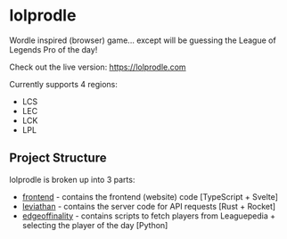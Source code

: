 # lolprodle

Wordle inspired (browser) game... except will be guessing the League of Legends Pro of the day!

Check out the live version: https://lolprodle.com

Currently supports 4 regions:
- LCS
- LEC
- LCK
- LPL

## Project Structure

lolprodle is broken up into 3 parts:
- [frontend](./frontend/) - contains the frontend (website) code [TypeScript +
  Svelte]
- [leviathan](./leviathan/) - contains the server code for API requests [Rust +
  Rocket]
- [edgeoffinality](./edgeoffinality) - contains scripts to fetch players from
  Leaguepedia + selecting the player of the day [Python]
